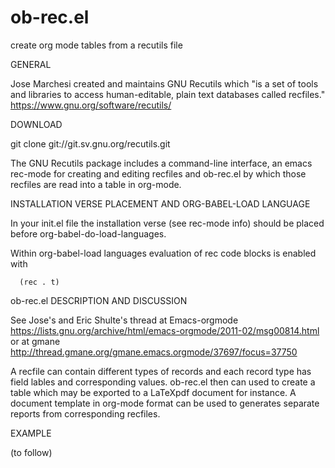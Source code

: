 # ob-rec.el
create org mode tables from a recutils file

GENERAL

Jose Marchesi created and maintains GNU Recutils which "is a set of tools and libraries to access human-editable, plain text databases called recfiles."  https://www.gnu.org/software/recutils/

DOWNLOAD

git clone git://git.sv.gnu.org/recutils.git

The GNU Recutils package includes a command-line interface, an emacs rec-mode for creating and editing recfiles and ob-rec.el by which those recfiles are read into a table in org-mode.

INSTALLATION VERSE PLACEMENT AND ORG-BABEL-LOAD LANGUAGE

In your init.el file the installation verse (see rec-mode info) should be placed before org-babel-do-load-languages.

Within org-babel-load languages evaluation of rec code blocks is enabled with

      (rec . t)

ob-rec.el DESCRIPTION AND DISCUSSION 

See Jose's and Eric Shulte's thread at Emacs-orgmode https://lists.gnu.org/archive/html/emacs-orgmode/2011-02/msg00814.html
or at gmane  http://thread.gmane.org/gmane.emacs.orgmode/37697/focus=37750 

A recfile can contain different types of records and each record type has field lables and corresponding values.   ob-rec.el then can used to create a table which may be exported to a LaTeXpdf document for instance. A document template in org-mode format can be used to generates separate reports from corresponding recfiles. 

EXAMPLE

(to follow)
